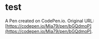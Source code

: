 # test

A Pen created on CodePen.io. Original URL: [https://codepen.io/Mia79/pen/bGQdmoP](https://codepen.io/Mia79/pen/bGQdmoP).

